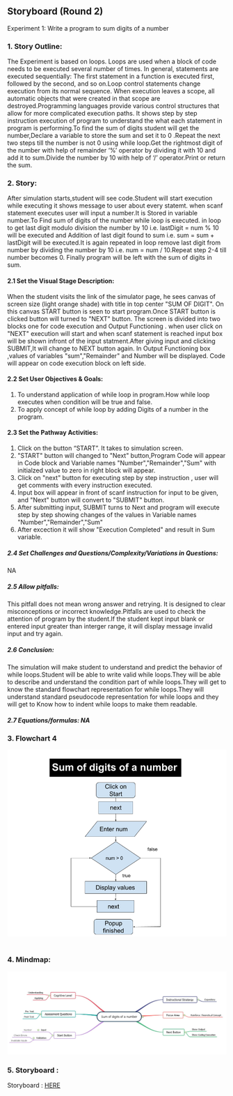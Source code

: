 ## Storyboard (Round 2)

Experiment 1: Write a program to sum digits of a number
### 1. Story Outline:
The Experiment is based on loops. Loops are used when a block of code needs to be executed several number of times. In general, statements are executed sequentially: The first statement in a function is executed first, followed by the second, and so on.Loop control statements change execution from its normal sequence. When execution leaves a scope, all automatic objects that were created in that scope are destroyed.Programming languages provide various control structures that allow for more complicated execution paths.
It shows step by step instruction execution of program to understand the what each statement in program is performing.To find the sum of digits student will get the number,Declare a variable to store the sum and set it to 0 .Repeat the next two steps till the number is not 0 using while loop.Get the rightmost digit of the number with help of remainder ‘%’ operator by dividing it with 10 and add it to sum.Divide the number by 10 with help of ‘/’ operator.Print or return the sum. 

### 2. Story:

After simulation starts,student will see code.Student will start execution while executing it shows message to user about every statemt. when scanf statement executes user will input a number.It is Stored  in variable number.To Find sum of digits of the number while loop is executed. in loop to get last digit modulo division the number by 10 i.e. lastDigit = num % 10 will be executed and Addition of  last digit found to sum i.e. sum = sum + lastDigit will be executed.It is again repeated in loop remove last digit from number by dividing the number by 10 i.e. num = num / 10.Repeat step 2-4 till number becomes 0. Finally program will be left with the sum of digits in sum.


#### 2.1 Set the Visual Stage Description:

When the student visits the link of the simulator page, he sees canvas of screen size (light orange shade) with title in top center "SUM OF DIGIT". On this canvas START button is seen to start program.Once START button is clicked button will turned to "NEXT" button.  The screen is divided into two blocks one for code execution and Output Functioning . when user click on "NEXT" execution will start and when scanf  statement is reached input box will be shown infront of the input statment.After giving input and clicking SUBMIT,It will change to NEXT button again. In Output Functioning box ,values of variables "sum","Remainder" and Number will be displayed. Code will appear on code execution block on left side.

#### 2.2 Set User Objectives & Goals:
1. To understand application of while loop in program.How while loop executes when condition will be true and false.
2. To apply concept of while loop by adding Digits of a number in the program.


#### 2.3 Set the Pathway Activities:
1. Click on the button “START”. It takes to simulation screen.
2. "START" button will changed to "Next" button,Program Code will appear in Code block and Variable names "Number","Remainder","Sum" with initialzed value to zero in right block will appear.
4. Click on "next" button for executing step by step instruction , user will get comments with every instruction executed.
5. Input box will appear in front of scanf instruction for input to be given, and "Next" button will convert to "SUBMIT" button.
6. After submitting input, SUBMIT turns to Next and program will execute step by step showing changes of the values in Variable names "Number","Remainder","Sum"
5. After excection it will show "Execution Completed" and result in Sum variable.


##### 2.4 Set Challenges and Questions/Complexity/Variations in Questions:

NA

##### 2.5 Allow pitfalls:
This pitfall does not mean wrong answer and retrying. It is designed to clear misconceptions or incorrect knowledge.Pitfalls are used to check the attention of program by the student.If the student kept input blank or entered input greater than interger range, it will display message invalid input and try again.

##### 2.6 Conclusion:
The simulation will make student  to understand and predict the behavior of while loops.Student will be able to write valid while loops.They will be able to describe and understand the condition part of while loops.They will get to know the standard flowchart representation for while loops.They will understand standard pseudocode representation for while loops and they will get to Know how to indent while loops to make them readable.

##### 2.7 Equations/formulas: NA



### 3. Flowchart 4
<img src="flowchart/flowchart-Sum-of-digit.png"/><br><br>
### 4. Mindmap:
<img src="mindmap/sum_of_digit.JPG"/>   

### 5. Storyboard :
Storyboard : <a href="storyboard/storyboard_sum_of_digits.gif"> HERE </a>
